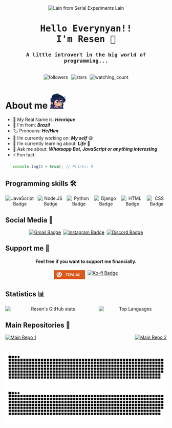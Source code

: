 <div align="center">
    <img src="./src/teste.gif" alt="Lain from Serial Experiments Lain" height="180" loading="lazy">
</div>

<samp align="center">
    <h1>
        Hello Everynyan!!
        <br>
        I'm Resen 👋
    </h1>
    <h3>
        A little introvert in the big world of programming...
    </h3>
</samp>

<br>

<div align="center" width="100%" style="display: flex; justify-content: center; gap: 10px;">
    <img src="https://img.shields.io/github/followers/resenkkomj?color=236ad3&style=for-the-badge&logo=github&label=Follow" alt="followers"/>
    <img src="https://img.shields.io/github/stars/resenkkomj?color=ffd700&style=for-the-badge&label=⭐ Stars" alt="stars">
    <img src="https://komarev.com/ghpvc/?username=resenkkomj&color=brightgreen&style=for-the-badge&label=👁️ Visitors" alt="watching_count"/>
</div>

# About me <img src="./src/gif/komi-nervous.gif" alt="Komi-san nervous" height="50" loading="lazy">

- 🚀 My Real Name is: ***Henrique***
- 📍 I'm from: ***Brazil***
- 🏷️ Pronouns: ***He/Him***
- 🔭 I’m currently working on: ***My self*** 😃
- 🌱 I’m currently learning about: ***Life*** 💫
- 💬 Ask me about: ***Whatsapp Bot, JavaScript or anything interesting***
- ⚡ Fun fact:
    ```js
    console.log(8 + true); // Prints: 9
    ```

<!-- - 👯 I’m looking to collaborate on ... -->
<!-- - 🤔 I’m looking for help with ... -->

## Programming skills 🛠️

<div align="center" width="100%"  style="display: flex; justify-content: center; gap: 10px;">
    <img src="https://img.shields.io/badge/JavaScript-454545?style=for-the-badge&logo=javascript" alt="JavaScript Badge"/>
    <img src="https://img.shields.io/badge/Node.js-454545?style=for-the-badge&logo=node.js" alt="Node.JS Badge">
    <img src="https://img.shields.io/badge/Python-454545?style=for-the-badge&logo=python" alt="Python Badge"/>
    <img src="https://img.shields.io/badge/Django-454545?style=for-the-badge&logo=django&logoColor=2BA977" alt="Django Badge"/>
    <img src="https://img.shields.io/badge/HTML5-454545?style=for-the-badge&logo=html5" alt="HTML Badge"/>
    <img src="https://img.shields.io/badge/CSS3-454545?style=for-the-badge&logo=css3&logoColor=0170BA" alt="CSS Badge"/>
</div>

## Social Media 📸

<div align="center" width="100%"  style="display: flex; justify-content: center; gap: 1.5%;">
    <a href="mailto:resen5.5is2952@gmail.com"><img src="https://img.shields.io/badge/Gmail-D14836?style=for-the-badge&logo=gmail&logoColor=white" alt="Gmail Badge"></a>
    <a href="https://instagram.com/resen_komeiji" target="_blank"><img src="https://img.shields.io/badge/Instagram-E4405F?style=for-the-badge&logo=instagram&logoColor=white" alt="Instagram Badge"></a>
    <a href="https://discordapp.com/users/920673443798736937" target="_blank"><img src="https://img.shields.io/badge/Discord-7289DA?style=for-the-badge&logo=discord&logoColor=white" alt="Discord Badge"></a>
    <!-- <a href="" target="_blank"><img src="	https://img.shields.io/badge/YouTube-FF0000?style=for-the-badge&logo=youtube&logoColor=white" alt=" Badge"></a> -->
    <!-- <a href="" target="_blank"><img src="https://img.shields.io/badge/Twitter-1DA1F2?style=for-the-badge&logo=twitter&logoColor=white" alt="Twitter Badge"></a> -->
    <!-- <a href="" target="_blank"><img src="https://img.shields.io/badge/LinkedIn-0077B5?style=for-the-badge&logo=linkedin&logoColor=white" alt="Linkedin Badge"></a> -->
</div>

## Support me 💛

<h4 align="center">Feel free if you want to support me financially.</h4>
<div align="center" width="100%"  style="display: flex; justify-content: center; gap: 1.5%;">
    <a href="https://tipa.ai/resen"><img src="./src/img/tipaai-badge.png" alt="Tipa.ai Badge"></a>
    <a href="https://ko-fi.com/resen" target="_blank"><img src="https://img.shields.io/badge/Ko--fi-F16061?style=for-the-badge&logo=ko-fi&logoColor=white" alt="Ko-fi Badge"></a>
</div>

## Statistics 📊

<div align="center" width="100%" style="display: flex; justify-content: space-between;">
    <!-- Dark -->
    <img src="https://github-readme-stats.vercel.app/api?username=resenkkomj&show_icons=true&theme=dark&bg_color=65,00000000,1f2c3c40,50d7f610&rank_icon=github&icon_color=00B0C0&ring_color=00B0C0&text_color=c2c2c2" alt="Resen's GitHub stats" width="56%">
    <img src="https://github-readme-stats.vercel.app/api/top-langs/?username=resenkkomj&theme=dark&bg_color=65,00000000,1f2c3c40,50d7f610&text_color=c2c2c2&layout=compact" alt="Top Languages" width="42%">
    <!-- Light -->
    <!-- <img src="https://github-readme-stats.vercel.app/api?username=resenkkomj&show_icons=true&theme=light&title_color=022222&bg_color=65,00000000,50d7f650&rank_icon=github&icon_color=00B0C0&ring_color=00B0C0&text_color=225252#gh-light-mode-only" alt="Resen's GitHub stats" width="56%">
    <img src="https://github-readme-stats.vercel.app/api/top-langs/?username=resenkkomj&theme=light&title_color=022222&bg_color=65,00000000,50d7f650&text_color=225252&layout=compact#gh-light-mode-only" alt="Top Languages" width="42%"> -->
</div>

## Main Repositories 📁

<div align="center" width="100%" style="display: flex; justify-content: space-between;">
    <a href="https://github.com/resenkkomj/instagram-save-downloader" width="50%">
        <!-- Dark -->
        <img src="https://github-readme-stats.vercel.app/api/pin?username=resenkkomj&repo=instagram-save-downloader&theme=dark&bg_color=65,00000000,1f2c3c40,50d7f610&text_color=c2c2c2&icon_color=00B0C0" alt="Main Repo 1" width="49%">
        <!-- Light -->
        <!-- <img src="https://github-readme-stats.vercel.app/api/pin?username=resenkkomj&repo=instagram-save-downloader&theme=light&title_color=022222&bg_color=65,00000000,50d7f650&text_color=225252&icon_color=00B0C0#gh-light-mode-only" alt="Main Repo 1" width="96%"> -->
    </a>
    <a href="https://github.com/resenkkomj/IFCuida" width="50%">
        <!-- Dark -->
        <img src="https://github-readme-stats.vercel.app/api/pin?username=resenkkomj&repo=IFCuida&theme=dark&bg_color=65,00000000,1f2c3c40,50d7f610&text_color=c2c2c2&icon_color=00B0C0" alt="Main Repo 2" width="49%">
        <!-- Light -->
        <!-- <img src="https://github-readme-stats.vercel.app/api/pin?username=resenkkomj&repo=IFCuida&theme=light&title_color=022222&bg_color=65,00000000,50d7f650&text_color=225252&icon_color=00B0C0#gh-light-mode-only" alt="Main Repo 2" width="49%"> -->
    </a>
</div>

#

![Snake Game Dark](https://raw.githubusercontent.com/resenkkomj/resenkkomj/output/github-snake-dark.svg#gh-dark-mode-only)
![Snake Game Light](https://raw.githubusercontent.com/resenkkomj/resenkkomj/output/github-snake-light.svg#gh-light-mode-only)
